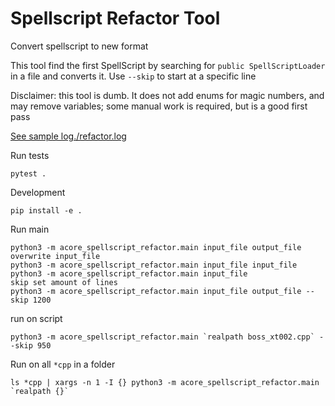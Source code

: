 # Spellscript Refactor Tool
Convert spellscript to new format

This tool find the first SpellScript by searching for `public SpellScriptLoader` in a file and converts it. Use `--skip` to start at a specific line

Disclaimer: this tool is dumb. It does not add enums for magic numbers, and may remove variables; some manual work is required, but is a good first pass

[See sample log./refactor.log](./refactor.log)

Run tests
```
pytest .
```

Development
```
pip install -e .
```

Run main
```
python3 -m acore_spellscript_refactor.main input_file output_file
overwrite input_file
python3 -m acore_spellscript_refactor.main input_file input_file
python3 -m acore_spellscript_refactor.main input_file
skip set amount of lines
python3 -m acore_spellscript_refactor.main input_file output_file --skip 1200
```

run on script
```
python3 -m acore_spellscript_refactor.main `realpath boss_xt002.cpp` --skip 950
```

Run on all `*cpp` in a folder
```
ls *cpp | xargs -n 1 -I {} python3 -m acore_spellscript_refactor.main `realpath {}`
```

